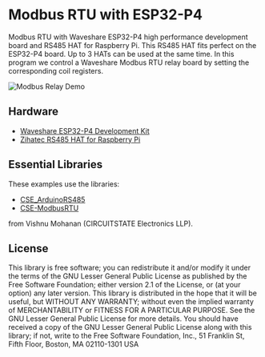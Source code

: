 # Modbus RTU with ESP32-P4

Modbus RTU with Waveshare ESP32-P4 high performance development board and RS485 HAT for Raspberry Pi. This RS485 HAT fits perfect on the ESP32-P4 board. Up to 3 HATs can be used at the same time. In this program we control a Waveshare Modbus RTU relay board by setting the corresponding coil registers.


![Modbus Relay Demo]((https://github.com/HWHardsoft/ESP32-P4-ModbusRTU/blob/main/Modbus.jpg))

## Hardware
- [Waveshare ESP32-P4 Development Kit](https://www.waveshare.com/esp32-p4-module-dev-kit.htm)
- [Zihatec RS485 HAT for Raspberry Pi](https://www.hwhardsoft.de/english/projects/rs485-shield)


## Essential Libraries

These examples use the libraries:
- [CSE_ArduinoRS485](https://github.com/CIRCUITSTATE/CSE_ArduinoRS485)
- [CSE-ModbusRTU](https://github.com/CIRCUITSTATE/CSE_ModbusRTU)

from Vishnu Mohanan (CIRCUITSTATE Electronics LLP).


## License

This library is free software; you can redistribute it and/or modify it under the terms of the GNU Lesser General Public License as published by the Free Software Foundation; either version 2.1 of the License, or (at your option) any later version.
This library is distributed in the hope that it will be useful, but WITHOUT ANY WARRANTY; without even the implied warranty of MERCHANTABILITY or FITNESS FOR A PARTICULAR PURPOSE. See the GNU Lesser General Public License for more details.
You should have received a copy of the GNU Lesser General Public License along with this library; if not, write to the Free Software Foundation, Inc., 51 Franklin St, Fifth Floor, Boston, MA 02110-1301 USA

